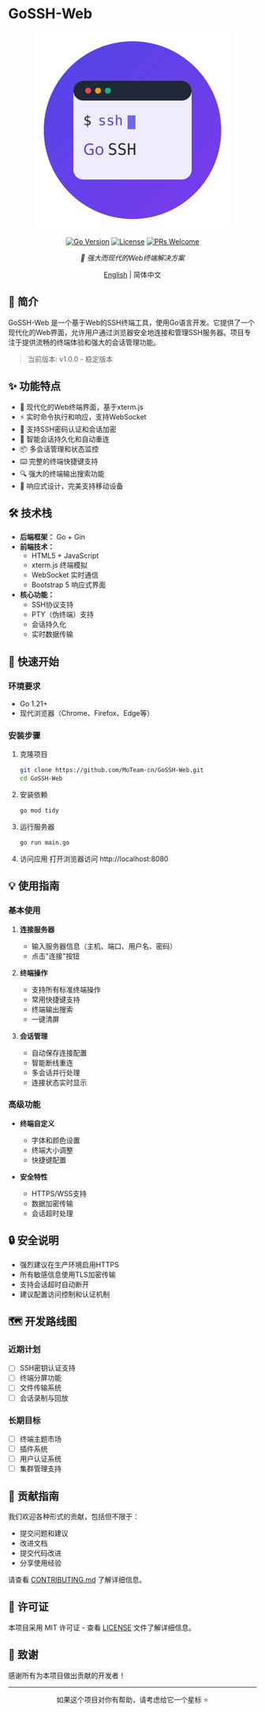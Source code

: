 # GoSSH-Web

<div align="center">

![GoSSH-Web Logo](assets/logo.svg)

[![Go Version](https://img.shields.io/github/go-mod/go-version/MoTeam-cn/GoSSH-Web)](https://golang.org/doc/devel/release.html)
[![License](https://img.shields.io/badge/license-MIT-blue.svg)](LICENSE)
[![PRs Welcome](https://img.shields.io/badge/PRs-welcome-brightgreen.svg)](CONTRIBUTING.md)

*🚀 强大而现代的Web终端解决方案*

[English](README_EN.md) | 简体中文

</div>

## 📖 简介

GoSSH-Web 是一个基于Web的SSH终端工具，使用Go语言开发。它提供了一个现代化的Web界面，允许用户通过浏览器安全地连接和管理SSH服务器。项目专注于提供流畅的终端体验和强大的会话管理功能。

> 当前版本: v1.0.0 - 稳定版本

## ✨ 功能特点

- 🌈 现代化的Web终端界面，基于xterm.js
- ⚡️ 实时命令执行和响应，支持WebSocket
- 🔐 支持SSH密码认证和会话加密
- 🔄 智能会话持久化和自动重连
- 📦 多会话管理和状态监控
- ⌨️ 完整的终端快捷键支持
- 🔍 强大的终端输出搜索功能
- 📱 响应式设计，完美支持移动设备

## 🛠 技术栈

- **后端框架：** Go + Gin
- **前端技术：** 
  - HTML5 + JavaScript
  - xterm.js 终端模拟
  - WebSocket 实时通信
  - Bootstrap 5 响应式界面
- **核心功能：**
  - SSH协议支持
  - PTY（伪终端）支持
  - 会话持久化
  - 实时数据传输

## 🚀 快速开始

### 环境要求

- Go 1.21+
- 现代浏览器（Chrome、Firefox、Edge等）

### 安装步骤

1. 克隆项目
   ```bash
   git clone https://github.com/MoTeam-cn/GoSSH-Web.git
   cd GoSSH-Web
   ```

2. 安装依赖
   ```bash
   go mod tidy
   ```

3. 运行服务器
   ```bash
   go run main.go
   ```

4. 访问应用
   打开浏览器访问 http://localhost:8080

## 💡 使用指南

### 基本使用

1. **连接服务器**
   - 输入服务器信息（主机、端口、用户名、密码）
   - 点击"连接"按钮

2. **终端操作**
   - 支持所有标准终端操作
   - 常用快捷键支持
   - 终端输出搜索
   - 一键清屏

3. **会话管理**
   - 自动保存连接配置
   - 智能断线重连
   - 多会话并行处理
   - 连接状态实时显示

### 高级功能

- **终端自定义**
  - 字体和颜色设置
  - 终端大小调整
  - 快捷键配置

- **安全特性**
  - HTTPS/WSS支持
  - 数据加密传输
  - 会话超时处理

## 🔒 安全说明

- 强烈建议在生产环境启用HTTPS
- 所有敏感信息使用TLS加密传输
- 支持会话超时自动断开
- 建议配置访问控制和认证机制

## 🗺 开发路线图

### 近期计划
- [ ] SSH密钥认证支持
- [ ] 终端分屏功能
- [ ] 文件传输系统
- [ ] 会话录制与回放

### 长期目标
- [ ] 终端主题市场
- [ ] 插件系统
- [ ] 用户认证系统
- [ ] 集群管理支持

## 🤝 贡献指南

我们欢迎各种形式的贡献，包括但不限于：

- 提交问题和建议
- 改进文档
- 提交代码改进
- 分享使用经验

请查看 [CONTRIBUTING.md](CONTRIBUTING.md) 了解详细信息。

## 📄 许可证

本项目采用 MIT 许可证 - 查看 [LICENSE](LICENSE) 文件了解详细信息。

## 🙏 致谢

感谢所有为本项目做出贡献的开发者！

---

<div align="center">

如果这个项目对你有帮助，请考虑给它一个星标 ⭐️

</div> 